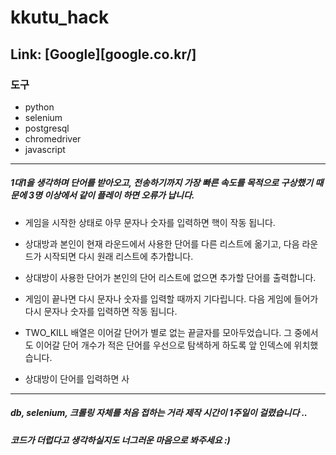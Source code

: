 # kkutu_hack

Link: [Google][google.co.kr/]
---------------------------------------
### 도구
* python
* selenium
* postgresql
* chromedriver
* javascript
---------------------------------------

##### 1대1을 생각하며 단어를 받아오고, 전송하기까지 가장 빠른 속도를 목적으로 구상했기 때문에 3명 이상에서 같이 플레이 하면 오류가 납니다.


* 게임을 시작한 상태로 아무 문자나 숫자를 입력하면 핵이 작동 됩니다.
* 상대방과 본인이 현재 라운드에서 사용한 단어를 다른 리스트에 옮기고, 다음 라운드가 시작되면 다시 원래 리스트에 추가합니다.
* 상대방이 사용한 단어가 본인의 단어 리스트에 없으면 추가할 단어를 출력합니다.
* 게임이 끝나면 다시 문자나 숫자를 입력할 때까지 기다립니다. 다음 게임에 들어가 다시 문자나 숫자를 입력하면 작동 됩니다.
* TWO_KILL 배열은 이어갈 단어가 별로 없는 끝글자를 모아두었습니다. 그 중에서도 이어갈 단어 개수가 적은 단어를 우선으로 탐색하게 하도록 앞 인덱스에 위치했습니다.

* 상대방이 단어를 입력하면 사

---------------------------------------

##### db, selenium, 크롤링 자체를 처음 접하는 거라 제작 시간이 1주일이 걸렸습니다 .. 
##### 코드가 더럽다고 생각하실지도 너그러운 마음으로 봐주세요 :)
